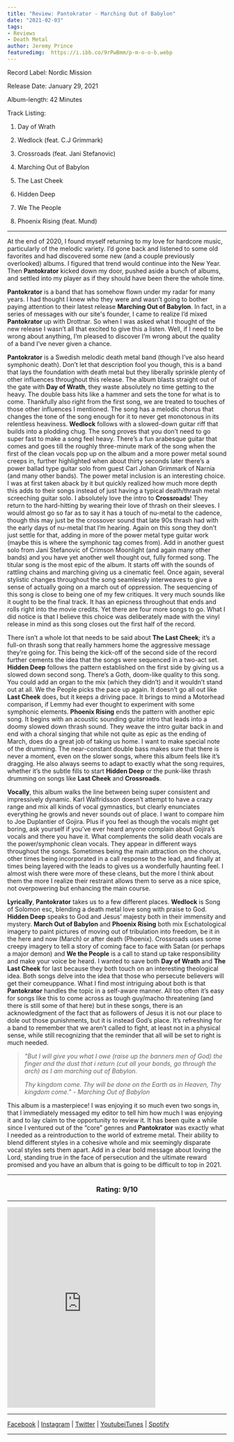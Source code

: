 ```yaml
---
title: "Review: Pantokrator - Marching Out of Babylon"
date: "2021-02-03"
tags:
- Reviews
- Death Metal
author: Jeremy Prince  
featuredimg:  https://i.ibb.co/9rPwBmm/p-m-o-o-b.webp
---
```


Record Label: Nordic Mission

Release Date: January 29, 2021

Album-length: 42 Minutes

Track Listing:

1. Day of Wrath

2. Wedlock (feat. C.J Grimmark)

3. Crossroads (feat. Jani Stefanovic)

4. Marching Out of Babylon

5. The Last Cheek

6. Hidden Deep

7. We The People

8. Phoenix Rising (feat. Mund)

<hr>

At the end of 2020, I found myself returning to my love for hardcore music, particularly of the melodic variety. I’d gone back and listened to some old favorites and had discovered some new (and a couple previously overlooked) albums. I figured that trend would continue into the New Year. Then **Pantokrator** kicked down my door, pushed aside a bunch of albums, and settled into my player as if they should have been there the whole time. 

**Pantokrator** is a band that has somehow flown under my radar for many years. I had thought I knew who they were and wasn’t going to bother paying attention to their latest release **Marching Out of Babylon**. In fact, in a series of messages with our site's founder, I came to realize I’d mixed **Pantokrator** up with Drottnar. So when I was asked what I thought of the new release I wasn’t all that excited to give this a listen. Well, if I need to be wrong about anything, I’m pleased to discover I’m wrong about the quality of a band I’ve never given a chance. 

**Pantokrator** is a Swedish melodic death metal band (though I’ve also heard symphonic death). Don’t let that description fool you though, this is a band that lays the foundation with death metal but they liberally sprinkle plenty of other influences throughout this release. The album blasts straight out of the gate with **Day of Wrath**, they waste absolutely no time getting to the heavy. The double bass hits like a hammer and sets the tone for what is to come. Thankfully also right from the first song, we are treated to touches of those other influences I mentioned. The song has a melodic chorus that changes the tone of the song enough for it to never get monotonous in its relentless heaviness. **Wedlock** follows with a slowed-down guitar riff that builds into a plodding chug. The song proves that you don’t need to go super fast to make a song feel heavy. There’s a fun arabesque guitar that comes and goes till the roughly three-minute mark of the song when the first of the clean vocals pop up on the album and a more power metal sound creeps in, further highlighted when about thirty seconds later there’s a power ballad type guitar solo from guest Carl Johan Grimmark of Narnia (and many other bands). The power metal inclusion is an interesting choice. I was at first taken aback by it but quickly realized how much more depth this adds to their songs instead of just having a typical death/thrash metal screeching guitar solo. I absolutely love the intro to **Crossroads**! They return to the hard-hitting by wearing their love of thrash on their sleeves. I would almost go so far as to say it has a touch of nu-metal to the cadence, though this may just be the crossover sound that late 90s thrash had with the early days of nu-metal that I’m hearing. Again on this song they don’t just settle for that, adding in more of the power metal type guitar work (maybe this is where the symphonic tag comes from). Add in another guest solo from Jani Stefanovic of Crimson Moonlight (and again many other bands) and you have yet another well thought out, fully formed song. The titular song is the most epic of the album. It starts off with the sounds of rattling chains and marching giving us a cinematic feel. Once again, several stylistic changes throughout the song seamlessly interweaves to give a sense of actually going on a march out of oppression. The sequencing of this song is close to being one of my few critiques. It very much sounds like it ought to be the final track. It has an epicness throughout that ends and rolls right into the movie credits. Yet there are four more songs to go. What I did notice is that I believe this choice was deliberately made with the vinyl release in mind as this song closes out the first half of the record. 

There isn’t a whole lot that needs to be said about **The Last Cheek**; it’s a full-on thrash song that really hammers home the aggressive message they’re going for. This being the kick-off of the second side of the record further cements the idea that the songs were sequenced in a two-act set. **Hidden Deep** follows the pattern established on the first side by giving us a slowed down second song. There’s a Goth, doom-like quality to this song. You could add an organ to the mix (which they didn’t) and it wouldn’t stand out at all. We the People picks the pace up again. It doesn’t go all out like **Last Cheek** does, but it keeps a driving pace. It brings to mind a Motorhead comparison, if Lemmy had ever thought to experiment with some symphonic elements. **Phoenix Rising** ends the pattern with another epic song. It begins with an acoustic sounding guitar intro that leads into a doomy slowed down thrash sound. They weave the intro guitar back in and end with a choral singing that while not quite as epic as the ending of March, does do a great job of taking us home. I want to make special note of the drumming. The near-constant double bass makes sure that there is never a moment, even on the slower songs, where this album feels like it’s dragging. He also always seems to adapt to exactly what the song requires, whether it’s the subtle fills to start **Hidden Deep** or the punk-like thrash drumming on songs like **Last Cheek** and **Crossroads**. 

**Vocally**, this album walks the line between being super consistent and impressively dynamic. Karl Walfridsson doesn’t attempt to have a crazy range and mix all kinds of vocal gymnastics, but clearly enunciates everything he growls and never sounds out of place. I want to compare him to Joe Duplantier of Gojira. Plus if you feel as though the vocals might get boring, ask yourself if you’ve ever heard anyone complain about Gojira’s vocals and there you have it. What complements the solid death vocals are the power/symphonic clean vocals. They appear in different ways throughout the songs. Sometimes being the main attraction on the chorus, other times being incorporated in a call response to the lead, and finally at times being layered with the leads to gives us a wonderfully haunting feel. I almost wish there were more of these cleans, but the more I think about them the more I realize their restraint allows them to serve as a nice spice, not overpowering but enhancing the main course.

**Lyrically**, **Pantokrator** takes us to a few different places. **Wedlock** is Song of Solomon esc, blending a death metal love song with praise to God. **Hidden Deep** speaks to God and Jesus’ majesty both in their immensity and mystery. **March Out of Babylon** and **Phoenix Rising** both mix Eschatological imagery to paint pictures of moving out of tribulation into freedom, be it in the here and now (March) or after death (Phoenix). Crossroads uses some creepy imagery to tell a story of coming face to face with Satan (or perhaps a major demon) and **We the People** is a call to stand up take responsibility and make your voice be heard. I wanted to save both **Day of Wrath** and **The Last Cheek** for last because they both touch on an interesting theological idea. Both songs delve into the idea that those who persecute believers will get their comeuppance. What I find most intriguing about both is that **Pantokrator** handles the topic in a self-aware manner. All too often it’s easy for songs like this to come across as tough guy/macho threatening (and there is still some of that here) but in these songs, there is an acknowledgment of the fact that as followers of Jesus it is not our place to dole out those punishments, but it is instead God’s place. It’s refreshing for a band to remember that we aren’t called to fight, at least not in a physical sense, while still recognizing that the reminder that all will be set to right is much needed.




> *"But I will give you what I owe (raise up the banners men of God)*
> *the finger and the dust that i return (cut all your bonds, go through the arch)*
> *as I am marching out of Babylon.*
>
> *Thy kingdom come.*
> *Thy will be done on the Earth as in Heaven,*
> *Thy kingdom come." - Marching Out of Babylon*
>
> 


This album is a masterpiece! I was enjoying it so much even two songs in, that I immediately messaged my editor to tell him how much I was enjoying it and to lay claim to the opportunity to review it. It has been quite a while since I ventured out of the “core” genres and **Pantokrator** was exactly what I needed as a reintroduction to the world of extreme metal. Their ability to blend different styles in a cohesive whole and mix seemingly disparate vocal styles sets them apart. Add in a clear bold message about loving the Lord, standing true in the face of persecution and the ultimate reward promised and you have an album that is going to be difficult to top in 2021.

<hr>

<h3 style="text-align: center">Rating: 9/10</h3>

<hr>

   <iframe style="border: 0; width: 340px; height: 460px;" src="https://bandcamp.com/EmbeddedPlayer/album=2394117014/size=large/bgcol=ffffff/linkcol=0687f5/tracklist=false/transparent=true/" seamless><a href="https://officialpantokrator.bandcamp.com/album/marching-out-of-babylon-3">MARCHING OUT OF BABYLON by PANTOKRATOR</a></iframe>

   <hr>



[Facebook](https://web.facebook.com/Pantokrator?_rdc=1&_rdr) | [Instagram](https://www.instagram.com/pantokratorsweofficial/) | [Twitter](https://twitter.com/PantokratorSwe) | [Youtube](https://www.youtube.com/channel/UCx6_htPQXIVHfiyEG_Onqqw)[iTunes](https://music.apple.com/us/album/marching-out-of-babylon/1544078484) | [Spotify](https://open.spotify.com/album/2S8LfjWVYhuKVuYVJSoCus?si=7gWyThHBQleiCB4Pb2TDew)



<hr>